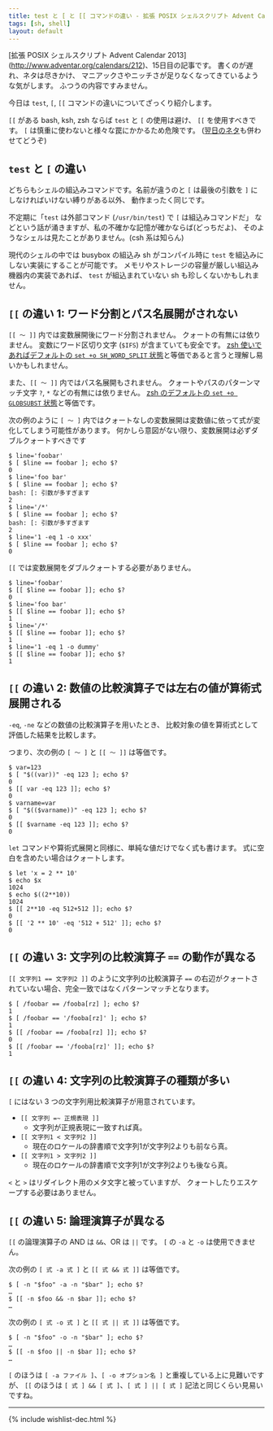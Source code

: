 ```yaml
---
title: test と [ と [[ コマンドの違い - 拡張 POSIX シェルスクリプト Advent Calendar 2013
tags: [sh, shell]
layout: default
---
```


[拡張 POSIX シェルスクリプト Advent Calendar 2013]
(http://www.adventar.org/calendars/212)、15日目の記事です。
書くのが遅れ、ネタは尽きかけ、
マニアックさやニッチさが足りなくなってきているような気がします。
ふつうの内容ですみません。

今日は `test`, `[`, `[[` コマンドの違いについてざっくり紹介します。

`[[` がある bash, ksh, zsh ならば `test` と `[` の使用は避け、
`[[` を使用すべきです。
`[` は慎重に使わないと様々な罠にかかるため危険です。
([翌日のネタ](/2013/12/16/test-n.sh-advent-calendar.html)も併わせてどうぞ)


`test` と `[` の違い
----------------------------------------------------------------------

どちらもシェルの組込みコマンドです。名前が違うのと
`[` は最後の引数を `]` にしなければいけない縛りがある以外、
動作まったく同じです。

不定期に「`test` は外部コマンド (`/usr/bin/test`) で `[` は組込みコマンドだ」
などという話が涌きますが、私の不確かな記憶が確かならば(どっちだよ)、
そのようなシェルは見たことがありません。(csh 系は知らん)

現代のシェルの中では busybox の組込み sh がコンパイル時に
`test` を組込みにしない実装にすることが可能です。
メモリやストレージの容量が厳しい組込み機器内の実装であれば、
`test` が組込まれていない sh も珍しくないかもしれません。

`[[` の違い 1: ワード分割とパス名展開がされない
----------------------------------------------------------------------

`[[ 〜 ]]` 内では変数展開後にワード分割されません。
クォートの有無には依りません。
変数にワード区切り文字 (`$IFS`) が含まていても安全です。
[zsh 使いであればデフォルトの `set +o SH_WORD_SPLIT` 状態](/2013/12/03/zsh-scripting.sh-advent-calendar.html)と等価であると言うと理解し易いかもしれません。

また、`[[ 〜 ]]` 内ではパス名展開もされません。
クォートやパスのパターンマッチ文字 `?`, `*` などの有無には依りません。
[zsh のデフォルトの `set +o GLOBSUBST` 状態](/2013/12/03/zsh-scripting.sh-advent-calendar.html)と等価です。

次の例のように `[ 〜 ]`
内ではクォートなしの変数展開は変数値に依って式が変化してしまう可能性があります。
何かしら意図がない限り、変数展開は必ずダブルクォートすべきです

``` console
$ line='foobar'
$ [ $line == foobar ]; echo $?
0
$ line='foo bar'
$ [ $line == foobar ]; echo $?
bash: [: 引数が多すぎます
2
$ line='/*'
$ [ $line == foobar ]; echo $?
bash: [: 引数が多すぎます
2
$ line='1 -eq 1 -o xxx'
$ [ $line == foobar ]; echo $?
0
```

`[[` では変数展開をダブルクォートする必要がありません。

``` console
$ line='foobar'
$ [[ $line == foobar ]]; echo $?
0
$ line='foo bar'
$ [[ $line == foobar ]]; echo $?
1
$ line='/*'
$ [[ $line == foobar ]]; echo $?
1
$ line='1 -eq 1 -o dummy'
$ [[ $line == foobar ]]; echo $?
1
```

`[[` の違い 2: 数値の比較演算子では左右の値が算術式展開される
----------------------------------------------------------------------

`-eq`, `-ne` などの数値の比較演算子を用いたとき、
比較対象の値を算術式として評価した結果を比較します。

つまり、次の例の `[ 〜 ]` と `[[ 〜 ]]` は等価です。

``` console
$ var=123
$ [ "$((var))" -eq 123 ]; echo $?
0
$ [[ var -eq 123 ]]; echo $?
0
$ varname=var
$ [ "$(($varname))" -eq 123 ]; echo $?
0
$ [[ $varname -eq 123 ]]; echo $?
0
```

`let` コマンドや算術式展開と同様に、単純な値だけでなく式も書けます。
式に空白を含めたい場合はクォートします。

``` console
$ let 'x = 2 ** 10'
$ echo $x
1024
$ echo $((2**10))
1024
$ [[ 2**10 -eq 512+512 ]]; echo $?
0
$ [[ '2 ** 10' -eq '512 + 512' ]]; echo $?
0
```

`[[` の違い 3: 文字列の比較演算子 `==` の動作が異なる
----------------------------------------------------------------------

`[[ 文字列1 == 文字列2 ]]` のように文字列の比較演算子 `==`
の右辺がクォートされていない場合、完全一致ではなくパターンマッチとなります。

``` console
$ [ /foobar == /fooba[rz] ]; echo $?
1
$ [ /foobar == '/fooba[rz]' ]; echo $?
1
$ [[ /foobar == /fooba[rz] ]]; echo $?
0
$ [[ /foobar == '/fooba[rz]' ]]; echo $?
1
```

`[[` の違い 4: 文字列の比較演算子の種類が多い
----------------------------------------------------------------------

`[` にはない 3 つの文字列用比較演算子が用意されています。

  * `[[ 文字列 =~ 正規表現 ]]`
    * 文字列が正規表現に一致すれば真。
  * `[[ 文字列1 < 文字列2 ]]`
    * 現在のロケールの辞書順で文字列1が文字列2よりも前なら真。
  * `[[ 文字列1 > 文字列2 ]]`
    * 現在のロケールの辞書順で文字列1が文字列2よりも後なら真。

`<` と `>` はリダイレクト用のメタ文字と被っていますが、
クォートしたりエスケープする必要はありません。

`[[` の違い 5: 論理演算子が異なる
----------------------------------------------------------------------

`[[` の論理演算子の AND は `&&`、OR は `||` です。
`[` の `-a` と `-o` は使用できません。

次の例の `[ 式 -a 式 ]` と `[[ 式 && 式 ]]` は等価です。

``` console
$ [ -n "$foo" -a -n "$bar" ]; echo $?
…
$ [[ -n $foo && -n $bar ]]; echo $?
…
```

次の例の `[ 式 -o 式 ]` と `[[ 式 || 式 ]]` は等価です。

``` console
$ [ -n "$foo" -o -n "$bar" ]; echo $?
…
$ [[ -n $foo || -n $bar ]]; echo $?
…
```

`[` のほうは `[ -a ファイル ]`、`[ -o オプション名 ]` と重複している上に見難いですが、
`[[` のほうは `[ 式 ] && [ 式 ]`、`[ 式 ] || [ 式 ]` 記法と同じくらい見易いですね。

* * *

{% include wishlist-dec.html %}

